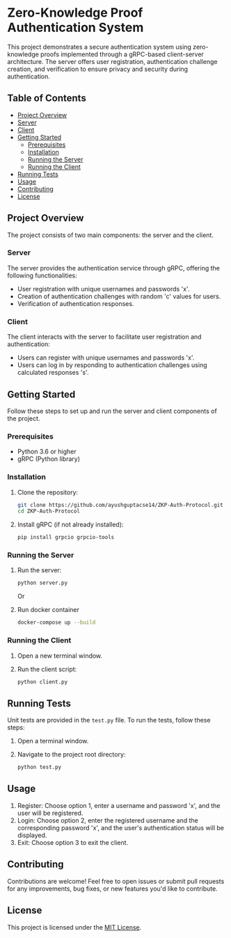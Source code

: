 # Zero-Knowledge Proof Authentication System

This project demonstrates a secure authentication system using zero-knowledge proofs implemented through a gRPC-based client-server architecture. The server offers user registration, authentication challenge creation, and verification  to ensure privacy and security during authentication.

## Table of Contents

- [Project Overview](#project-overview)
- [Server](#server)
- [Client](#client)
- [Getting Started](#getting-started)
  - [Prerequisites](#prerequisites)
  - [Installation](#installation)
  - [Running the Server](#running-the-server)
  - [Running the Client](#running-the-client)
- [Running Tests](#running-tests)
- [Usage](#usage)
- [Contributing](#contributing)
- [License](#license)

## Project Overview

The project consists of two main components: the server and the client.

### Server

The server provides the authentication service through gRPC, offering the following functionalities:
- User registration with unique usernames and passwords 'x'.
- Creation of authentication challenges with random 'c' values for users.
- Verification of authentication responses.

### Client

The client interacts with the server to facilitate user registration and authentication:
- Users can register with unique usernames and passwords 'x'.
- Users can log in by responding to authentication challenges using calculated responses 's'.

## Getting Started

Follow these steps to set up and run the server and client components of the project.

### Prerequisites

- Python 3.6 or higher
- gRPC (Python library)

### Installation

1. Clone the repository:
   ```bash
   git clone https://github.com/ayushguptacse14/ZKP-Auth-Protocol.git
   cd ZKP-Auth-Protocol
   ```

2. Install gRPC (if not already installed):
   ```bash
   pip install grpcio grpcio-tools
   ```

### Running the Server

1. Run the server:
   ```bash
   python server.py
   ```

   Or 
   
2. Run docker container
   ```bash
   docker-compose up --build
   ```

### Running the Client

1. Open a new terminal window.

2. Run the client script:
   ```bash
   python client.py
   ```

## Running Tests

Unit tests are provided in the `test.py` file. To run the tests, follow these steps:

1. Open a terminal window.

2. Navigate to the project root directory:
   ```bash
   python test.py
   ```

## Usage

1. Register: Choose option 1, enter a username and password 'x', and the user will be registered.
2. Login: Choose option 2, enter the registered username and the corresponding password 'x', and the user's authentication status will be displayed.
3. Exit: Choose option 3 to exit the client.

## Contributing

Contributions are welcome! Feel free to open issues or submit pull requests for any improvements, bug fixes, or new features you'd like to contribute.

## License

This project is licensed under the [MIT License](LICENSE).


